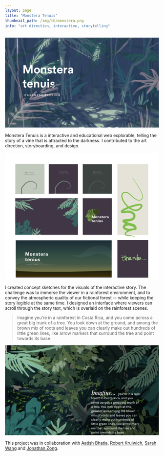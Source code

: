 ```yaml
---
layout: page
title: "Monstera Tenuis"
thumbnail_path: /img/tb/monstera.png
info: "art direction, interactive, storytelling"
---
```


![Monstera](/img/monstera/monstear.jpg)

Monstera Tenuis is a interactive and educational web explorable, telling the story of a vine that is attracted to the darkness. I contributed to the art direction, storyboarding, and design. 

![Monstera](/img/monstera/process.png)

I created concept sketches for the visuals of the interactive story. The challenge was to immerse the viewer in a rainforest environment, and to convey the atmospheric quality of our fictional forest -- while keeping the story legible at the same time. I designed an interface where viewers can scroll through the story text, which is overlaid on the rainforest scenes.

>Imagine you’re in a rainforest in Costa Rica, and you come across a great big trunk of a tree. You look down at the ground, and among the brown mix of roots and leaves you can clearly make out hundreds of little green lines, like arrow markers that surround the tree and point towards its base.

![Monstera](/img/monstera/scene2.jpg)


This project was in collaboration with [Aatish Bhatia](http://www.aatishb.com/), [Robert Krulwich](http://www.radiolab.org/people/robert-krulwich/), [Sarah Wang](http://sarahywang.tumblr.com/) and [Jonathan Zong](http://jonathanzong.com). 